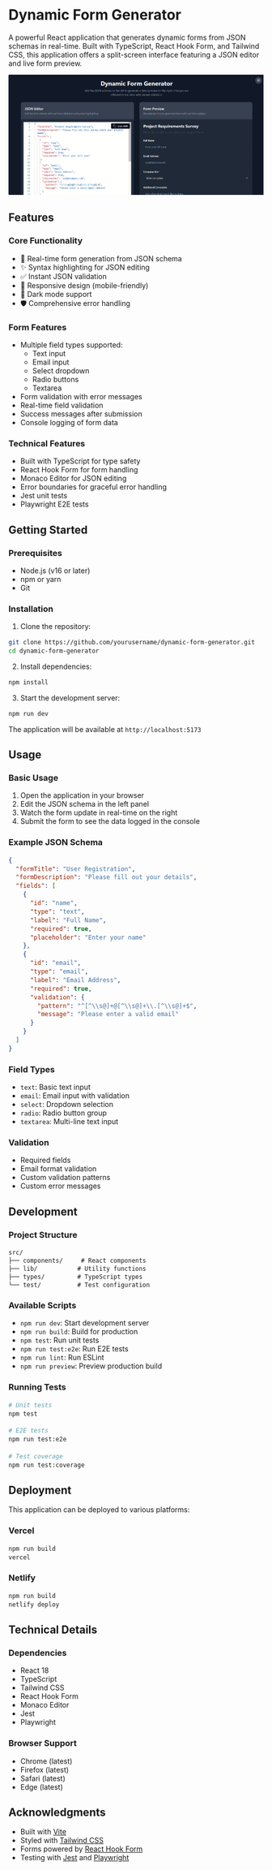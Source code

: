 # Dynamic Form Generator

A powerful React application that generates dynamic forms from JSON schemas in real-time. Built with TypeScript, React Hook Form, and Tailwind CSS, this application offers a split-screen interface featuring a JSON editor and live form preview.

![Dynamic Form Generator](screenshot.png)

## Features

### Core Functionality
- 🔄 Real-time form generation from JSON schema
- ✨ Syntax highlighting for JSON editing
- ✅ Instant JSON validation
- 📱 Responsive design (mobile-friendly)
- 🎨 Dark mode support
- 🛡️ Comprehensive error handling

### Form Features
- Multiple field types supported:
  - Text input
  - Email input
  - Select dropdown
  - Radio buttons
  - Textarea
- Form validation with error messages
- Real-time field validation
- Success messages after submission
- Console logging of form data

### Technical Features
- Built with TypeScript for type safety
- React Hook Form for form handling
- Monaco Editor for JSON editing
- Error boundaries for graceful error handling
- Jest unit tests
- Playwright E2E tests

## Getting Started

### Prerequisites
- Node.js (v16 or later)
- npm or yarn
- Git

### Installation

1. Clone the repository:
```bash
git clone https://github.com/yourusername/dynamic-form-generator.git
cd dynamic-form-generator
```

2. Install dependencies:
```bash
npm install
```

3. Start the development server:
```bash
npm run dev
```

The application will be available at `http://localhost:5173`

## Usage

### Basic Usage
1. Open the application in your browser
2. Edit the JSON schema in the left panel
3. Watch the form update in real-time on the right
4. Submit the form to see the data logged in the console

### Example JSON Schema
```json
{
  "formTitle": "User Registration",
  "formDescription": "Please fill out your details",
  "fields": [
    {
      "id": "name",
      "type": "text",
      "label": "Full Name",
      "required": true,
      "placeholder": "Enter your name"
    },
    {
      "id": "email",
      "type": "email",
      "label": "Email Address",
      "required": true,
      "validation": {
        "pattern": "^[^\\s@]+@[^\\s@]+\\.[^\\s@]+$",
        "message": "Please enter a valid email"
      }
    }
  ]
}
```

### Field Types
- `text`: Basic text input
- `email`: Email input with validation
- `select`: Dropdown selection
- `radio`: Radio button group
- `textarea`: Multi-line text input

### Validation
- Required fields
- Email format validation
- Custom validation patterns
- Custom error messages

## Development

### Project Structure
```
src/
├── components/     # React components
├── lib/           # Utility functions
├── types/         # TypeScript types
└── test/          # Test configuration
```

### Available Scripts
- `npm run dev`: Start development server
- `npm run build`: Build for production
- `npm test`: Run unit tests
- `npm run test:e2e`: Run E2E tests
- `npm run lint`: Run ESLint
- `npm run preview`: Preview production build

### Running Tests
```bash
# Unit tests
npm test

# E2E tests
npm run test:e2e

# Test coverage
npm run test:coverage
```

## Deployment
This application can be deployed to various platforms:

### Vercel
```bash
npm run build
vercel
```

### Netlify
```bash
npm run build
netlify deploy
```

## Technical Details

### Dependencies
- React 18
- TypeScript
- Tailwind CSS
- React Hook Form
- Monaco Editor
- Jest
- Playwright

### Browser Support
- Chrome (latest)
- Firefox (latest)
- Safari (latest)
- Edge (latest)


## Acknowledgments
- Built with [Vite](https://vitejs.dev/)
- Styled with [Tailwind CSS](https://tailwindcss.com/)
- Forms powered by [React Hook Form](https://react-hook-form.com/)
- Testing with [Jest](https://jestjs.io/) and [Playwright](https://playwright.dev/)

